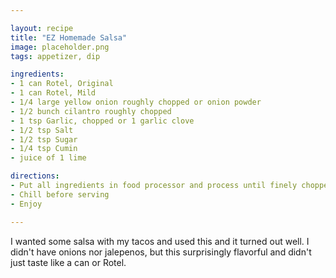 ```yaml
---

layout: recipe
title: "EZ Homemade Salsa"
image: placeholder.png
tags: appetizer, dip

ingredients:
- 1 can Rotel, Original
- 1 can Rotel, Mild
- 1/4 large yellow onion roughly chopped or onion powder
- 1/2 bunch cilantro roughly chopped
- 1 tsp Garlic, chopped or 1 garlic clove
- 1/2 tsp Salt
- 1/2 tsp Sugar
- 1/4 tsp Cumin
- juice of 1 lime

directions:
- Put all ingredients in food processor and process until finely chopped
- Chill before serving
- Enjoy

---
```


I wanted some salsa with my tacos and used this and it turned out well. I didn't have onions nor jalepenos, but this surprisingly flavorful and didn't just taste like a can or Rotel.
